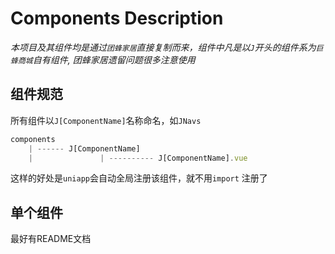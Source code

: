 # Components Description

*本项目及其组件均是通过`团蜂家居`直接复制而来，组件中凡是以`J`开头的组件系为`巨蜂商城`自有组件, 团蜂家居遗留问题很多注意使用*

## 组件规范

所有组件以`J[ComponentName]`名称命名，如`JNavs`

```js
components
    | ------ J[ComponentName]
    |               | ---------- J[ComponentName].vue
```

这样的好处是`uniapp`会自动全局注册该组件，就不用`import` 注册了

## 单个组件

最好有README文档

